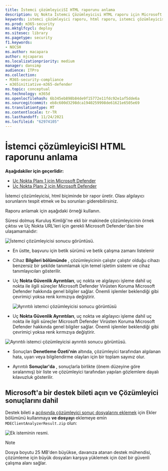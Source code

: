 ```yaml
---
title: İstemci çözümleyiciSI HTML raporunu anlama
description: Uç Nokta İstemci Çözümleyicisi HTML raporu için Microsoft Defender'ı çözümlemeyi öğrenin
keywords: istemci çözümleyici raporu, html raporu, istemci çözümleyicisi
ms.prod: m365-security
ms.mktglfcycl: deploy
ms.sitesec: library
ms.pagetype: security
f1.keywords:
- NOCSH
ms.author: macapara
author: mjcaparas
ms.localizationpriority: medium
manager: dansimp
audience: ITPro
ms.collection:
- M365-security-compliance
- m365initiative-m365-defender
ms.topic: conceptual
ms.technology: m365d
ms.openlocfilehash: 6b345eb898b84de9f15772e11fdc92e1af5dde6a
ms.sourcegitcommit: eb8c600d3298dca1940259998de61621e6505e69
ms.translationtype: MT
ms.contentlocale: tr-TR
ms.lasthandoff: 11/24/2021
ms.locfileid: "62974105"
---
```

# <a name="understand-the-client-analyzer-html-report"></a>İstemci çözümleyiciSI HTML raporunu anlama

**Aşağıdakiler için geçerlidir:**
- [Uç Nokta Planı 1 için Microsoft Defender](https://go.microsoft.com/fwlink/?linkid=2154037)
- [Uç Nokta Planı 2 için Microsoft Defender](https://go.microsoft.com/fwlink/?linkid=2154037)

İstemci çözümleyicisi, html biçiminde bir rapor üretir. Olası algılayıcı sorunlarını tespit etmek ve bu sorunları giderebilirsiniz.

Raporu anlamak için aşağıdaki örneği kullanın.

 Süresi dolmuş Kuruluş Kimliği'ne ekli bir makinede çözümleyicinin örnek çıktısı ve Uç Nokta URL'leri için gerekli Microsoft Defender'dan bire ulaşamamalıdır:

![İstemci çözümleyicisi sonucu görüntüsü.](images/147cbcf0f7b6f0ff65d200bf3e4674cb.png)

- En üstte, başvuru için betik sürümü ve betik çalışma zamanı listelenir
- Cihaz **Bilgileri bölümünde** , çözümleyicinin çalıştır çalıştır olduğu cihazı benzersiz bir şekilde tanımlamak için temel işletim sistemi ve cihaz tanımlayıcıları gösterilir.
- Uç **Nokta Güvenlik Ayrıntıları**, uç nokta ve algılayıcı işleme dahil uç nokta ile ilgili süreçler Microsoft Defender Virüsten Koruma Microsoft Defender hakkında genel bilgiler sağlar. Önemli işlemler beklendiği gibi çevrimiçi yoksa renk kırmızıya değiştirir.

  ![Ayrıntılı istemci çözümleyicisi sonucu görüntüsü](images/85f56004dc6bd1679c3d2c063e36cb80.png)

-   Uç **Nokta Güvenlik Ayrıntıları**, uç nokta ve algılayıcı işleme dahil uç nokta ile ilgili süreçler Microsoft Defender Virüsten Koruma Microsoft Defender hakkında genel bilgiler sağlar. Önemli işlemler beklendiği gibi çevrimiçi yoksa renk kırmızıya değiştirir.

  ![Ayrıntılı istemci çözümleyicisi ayrıntılı sonucu görüntüsü.](images/85f56004dc6bd1679c3d2c063e36cb80.png)

-   Sonuçları **Denetleme Özeti'nin** altında, çözümleyici tarafından algılanan hata, uyarı veya bilgilendirme olayları için bir toplam sayınız olur.

-   Ayrıntılı **Sonuçlar'da** , sonuçlarla birlikte (önem düzeyine göre sıralanmış) bir liste ve çözümleyici tarafından yapılan gözlemlere dayalı kılavuzluk gösterilir.

## <a name="open-a-support-ticket-to-microsoft-and-include-the-analyzer-results"></a>Microsoft'a bir destek bileti açın ve Çözümleyici sonuçlarını dahil

Destek bileti a [açılışında çözümleyici sonuç dosyalarını eklemek](contact-support.md#open-a-service-request) için Ekler bölümünü kullanmaya **ve dosyayı** eklemeye emin `MDEClientAnalyzerResult.zip` olun:

![Ek isteminin resmi.](images/508c189656c3deb3b239daf811e33741.png)

> [!NOTE]
> Dosya boyutu 25 MB'den büyükse, davanıza atanan destek mühendisi, çözümleme için büyük dosyaları karşıya yüklemek için özel bir güvenli çalışma alanı sağlar.
